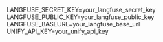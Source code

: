 LANGFUSE_SECRET_KEY=your_langfuse_secret_key
LANGFUSE_PUBLIC_KEY=your_langfuse_public_key
LANGFUSE_BASEURL=your_langfuse_base_url
UNIFY_API_KEY=your_unify_api_key